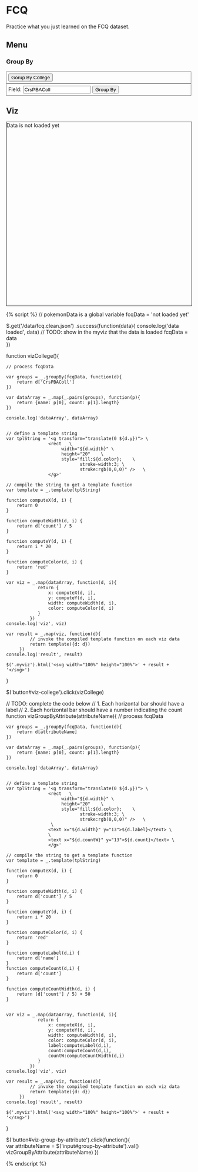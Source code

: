 # FCQ

Practice what you just learned on the FCQ dataset.

## Menu

### Group By

<div style="border:1px grey solid; padding:5px;">
<button id="viz-college">Gorup By College</button>
</div>

<div style="border:1px grey solid; padding:5px;">
Field: <input id="group-by-attribute" type="text" value="CrsPBAColl"/>
<button id="viz-group-by-attribute">Group By</button>
</div>

## Viz

<div class="myviz" style="width:100%; height:500px; border: 1px black solid;">
Data is not loaded yet
</div>

{% script %}
// pokemonData is a global variable
fcqData = 'not loaded yet'

$.get('/data/fcq.clean.json')
 .success(function(data){
     console.log('data loaded', data)
     // TODO: show in the myviz that the data is loaded
     fcqData = data          
 })


function vizCollege(){

    // process fcqData

    var groups = _.groupBy(fcqData, function(d){
        return d['CrsPBAColl']
    })

    var dataArray = _.map(_.pairs(groups), function(p){
        return {name: p[0], count: p[1].length}
    })

    console.log('dataArray', dataArray)


    // define a template string
    var tplString = '<g transform="translate(0 ${d.y})"> \
                    <rect   \
                         width="${d.width}" \
                         height="20"    \
                         style="fill:${d.color};    \
                                stroke-width:3; \
                                stroke:rgb(0,0,0)" />   \
                    </g>'

    // compile the string to get a template function
    var template = _.template(tplString)

    function computeX(d, i) {
        return 0
    }

    function computeWidth(d, i) {
        return d['count'] / 5
    }

    function computeY(d, i) {
        return i * 20
    }

    function computeColor(d, i) {
        return 'red'
    }

    var viz = _.map(dataArray, function(d, i){
                return {
                    x: computeX(d, i),
                    y: computeY(d, i),
                    width: computeWidth(d, i),
                    color: computeColor(d, i)
                }
             })
    console.log('viz', viz)

    var result = _.map(viz, function(d){
             // invoke the compiled template function on each viz data
             return template({d: d})
         })
    console.log('result', result)

    $('.myviz').html('<svg width="100%" height="100%">' + result + '</svg>')
}

$('button#viz-college').click(vizCollege)

// TODO: complete the code below
// 1. Each horizontal bar should have a label
// 2. Each horizontal bar should have a number indicating the count
function vizGroupByAttribute(attributeName){
    // process fcqData

    var groups = _.groupBy(fcqData, function(d){
        return d[attributeName]
    })

    var dataArray = _.map(_.pairs(groups), function(p){
        return {name: p[0], count: p[1].length}
    })

    console.log('dataArray', dataArray)


    // define a template string
    var tplString = '<g transform="translate(0 ${d.y})"> \
                    <rect   \
                         width="${d.width}" \
                         height="20"    \
                         style="fill:${d.color};    \
                                stroke-width:3; \
                                stroke:rgb(0,0,0)" />   \
                     \
                    <text x="${d.width}" y="13">${d.label}</text> \
                    \
                    <text x="${d.countW}" y="13">${d.count}</text> \
                    </g>'

    // compile the string to get a template function
    var template = _.template(tplString)

    function computeX(d, i) {
        return 0
    }

    function computeWidth(d, i) {
        return d['count'] / 5
    }

    function computeY(d, i) {
        return i * 20
    }

    function computeColor(d, i) {
        return 'red'
    }

    function computeLabel(d,i) {
        return d['name']
    }
    function computeCount(d,i) {
        return d['count']
    }

    function computeCountWidth(d, i) {
        return (d['count'] / 5) + 50
    }


    var viz = _.map(dataArray, function(d, i){
                return {
                    x: computeX(d, i),
                    y: computeY(d, i),
                    width: computeWidth(d, i),
                    color: computeColor(d, i),
                    label:computeLabel(d,i),
                    count:computeCount(d,i),
                    countW:computeCountWidth(d,i)   
                }
             })
    console.log('viz', viz)

    var result = _.map(viz, function(d){
             // invoke the compiled template function on each viz data
             return template({d: d})
         })
    console.log('result', result)

    $('.myviz').html('<svg width="100%" height="100%">' + result + '</svg>')
}

$('button#viz-group-by-attribute').click(function(){    
    var attributeName = $('input#group-by-attribute').val()
    vizGroupByAttribute(attributeName)
})  

{% endscript %}
